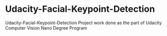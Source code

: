 # Udacity-Facial-Keypoint-Detection
Udacity-Facial-Keypoint-Detection Project work done as the part of Udacity Computer Vision Nano Degree Program

